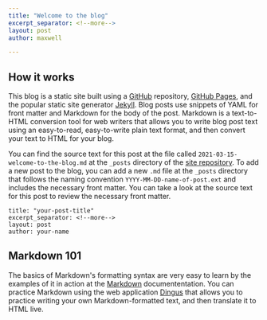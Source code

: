 ```yaml
---
title: "Welcome to the blog"
excerpt_separator: <!--more-->
layout: post
author: maxwell

--- 
```


## How it works

This blog is a static site built using a [GitHub](https://github.com/) repository, [GitHub Pages](https://pages.github.com/), and the popular static site generator [Jekyll](https://jekyllrb.com/). Blog posts use snippets of YAML for front matter and Markdown for the body of the post. Markdown is a text-to-HTML conversion tool for web writers that allows you to write blog post text using an easy-to-read, easy-to-write plain text format, and then convert your text to HTML for your blog.

<!--more-->

You can find the source text for this post at the file called `2021-03-15-welcome-to-the-blog.md` at the `_posts` directory of the [site repository](https://github.com/maxgray20/english-3210). To add a new post to the blog, you can add a new `.md` file at the `_posts` directory that follows the naming convention `YYYY-MM-DD-name-of-post.ext` and includes the necessary front matter. You can take a look at the source text for this post to review the necessary front matter.

```
title: "your-post-title"
excerpt_separator: <!--more-->
layout: post
author: your-name
```

## Markdown 101

The basics of Markdown's formatting syntax are very easy to learn by the examples of it in action at the [Markdown](https://daringfireball.net/projects/markdown/basics) documententation. You can practice Markdown using the web application [Dingus](https://daringfireball.net/projects/markdown/dingus) that allows you to practice writing your own Markdown-formatted text, and then translate it to HTML live.
